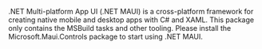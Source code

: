 .NET Multi-platform App UI (.NET MAUI) is a cross-platform framework for creating native mobile and desktop apps with C# and XAML. This package only contains the MSBuild tasks and other tooling. Please install the Microsoft.Maui.Controls package to start using .NET MAUI.
